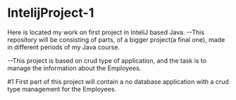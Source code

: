 # IntelijProject-1
Here is located my work on first project in InteliJ based Java.
--This repository will be consisting of parts, of a bigger project(a final one), made in different periods of my Java course.

--This project is based on crud type of application, and the task is 
to manage the information about the Employees.

#1 First part of this project will contain a no database application with a crud type management for the Employees.

